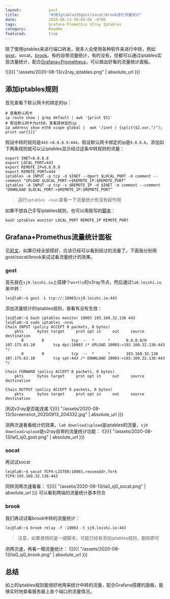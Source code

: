 ```yaml
---
layout:            post
title:             "利用Iptables对gost/socat/brook进行流量统计"
date:              2020-08-13 20:00:00 -0700
tags:              Grafana Promethus V2ray Iptables
category:          Readme
featured:          true
---
```


除了使用iptables来进行端口转发，很多人会使用各种软件来进行中转，例如[gost](https://github.com/ginuerzh/gost)，socat，[brook](https://github.com/txthinking/brook)。有的自带流量统计，有的没有，但都可以通过iptables实现流量统计，配合[Grafana+Prometheus](https://blog.leishi.io/pages/readme/Making-A-Traffic-Panel-Using-Grafana-And-Promethus)，可以做出好看的流量统计面板。

![]({{ "/assets/2020-08-13/v2ray_iptables.png" | absolute_url }})

## 添加iptables规则

首先查看下默认网卡的绑定的ip：
```shell
# 查看默认网卡
ip route show | grep default | awk '{print $5}'
# 假设默认网卡为eth0，查看其绑定的ip
ip address show eth0 scope global |  awk '/inet / {split($2,var,"/"); print var[1]}'
```

假设中转的规则是`443->8.8.8.9:444`，假设默认网卡绑定的ip是`8.8.8.8`，添加如下两条规则就可以让iptables显示经过这条中转规则的流量：
```shell
export INET=8.8.8.8
export LOCAL_PORT=443
export REMOTE_IP=8.8.8.9
export REMOTE_PORT=444
iptables -A INPUT -p tcp -d $INET --dport $LOCAL_PORT -m comment --comment "UPLOAD $LOCAL_PORT->$REMOTE_IP:$REMOTE_PORT"
iptables -A INPUT -p tcp -s $REMOTE_IP -d $INET -m comment --comment "DOWNLOAD $LOCAL_PORT->$REMOTE_IP:$REMOTE_PORT"
```

> 运行`iptables -nxvL`查看一下流量统计有没有起作用

如果不想自己手写iptables规则，也可以用我写的[脚本](https://raw.githubusercontent.com/LeiShi1313/net-traffic-exporter/master/iptables.sh)：
```shell
bash iptables monitor LOCAL_PORT REMOTE_IP REMOTE_PORT
```

## Grafana+Promethus流量统计面板

见[前文](https://blog.leishi.io/pages/readme/Making-A-Traffic-Panel-Using-Grafana-And-Promethus)，如果已经全部搭好，应该已经可以看到经过的流量了。下面我分别用gost/socat/brook来试试看流量统计的效果。

### gost
首先我在`sj0.leishi.io`上搭建个`ws+tls`的v2ray节点，然后通过`la0.leishi.io`来中转：
```shell
lei@la0:~$ gost -L tcp://:10003/sj0.leishi.io:443
```

添加流量统计的iptables规则，查看有没有生效：
```shell
lei@la0:~$ bash iptables monitor 10003 193.160.32.136 443
lei@la0:~$ sudo iptables -nvxL
Chain INPUT (policy ACCEPT 0 packets, 0 bytes)
    pkts      bytes target     prot opt in     out     source               destination
       0        0            tcp  --  *      *       0.0.0.0/0            107.175.63.10        tcp dpt:10003 /* UPLOAD 10003->193.160.32.136:443 */
       0        0            tcp  --  *      *       193.160.32.136       107.175.63.10        tcp spt:443 /* DOWNLOAD 10003->193.160.32.136:443 */

Chain FORWARD (policy ACCEPT 0 packets, 0 bytes)
    pkts      bytes target     prot opt in     out     source               destination

Chain OUTPUT (policy ACCEPT 0 packets, 0 bytes)
    pkts      bytes target     prot opt in     out     source               destination
```

测试v2ray是否能连接
![]({{ "/assets/2020-08-13/Screenshot_20200913_204332.jpg" | absolute_url }})

测两次速看看统计的效果，`la0 download/upload`是iptables的流量，`sj0 download/upload`是v2ray自带的流量统计功能：
![]({{ "/assets/2020-08-13/la0_sj0_gost.png" | absolute_url }})

### socat

再试试socat
```shell
lei@la0:~$ socat TCP4-LISTEN:10003,reuseaddr,fork TCP4:193.160.32.136:443
```

同样测两次速看看：
![]({{ "/assets/2020-08-13/la0_sj0_socat.png" | absolute_url }})
可以看到两端的流量统计基本符合

### brook

我们再试试看brook中转的流量统计：
```shell
lei@la0:~$ brook relay -f :10003 -t sj0.leishi.io:443
```

> 注意，如果使用的是一键脚本，可能已经有添加iptables规则，删除即可

测两次速，再看一眼流量统计：
![]({{ "/assets/2020-08-13/la0_sj0_brook.png" | absolute_url }})

## 总结
如上的iptables规则能很好地用来统计中转的流量，配合Grafana搭建的面板，能够实时地查看服务器上各个端口的流量情况。